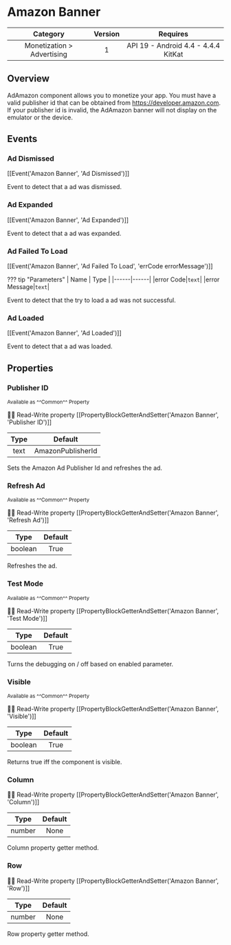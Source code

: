 # Amazon Banner

| Category | Version | Requires |
|:--------:|:-------:|:--------:|
|Monetization > Advertising|1|API 19 - Android 4.4 - 4.4.4 KitKat|

## Overview

AdAmazon component allows you to monetize your app. You must have a valid publisher id that can be obtained from https://developer.amazon.com. If your publisher id is invalid, the AdAmazon banner will not display on the emulator or the device.

## Events

### Ad Dismissed

[[Event('Amazon Banner', 'Ad Dismissed')]]

Event to detect that a ad was dismissed.

### Ad Expanded

[[Event('Amazon Banner', 'Ad Expanded')]]

Event to detect that a ad was expanded.

### Ad Failed To Load

[[Event('Amazon Banner', 'Ad Failed To Load', 'errCode errorMessage')]]

??? tip "Parameters"
    | Name | Type |
    |------|------|
    |error Code|`text`|
    |error Message|`text`|


Event to detect that the try to load a ad was not successful.

### Ad Loaded

[[Event('Amazon Banner', 'Ad Loaded')]]

Event to detect that a ad was loaded.

## Properties

### Publisher ID

<small>Available as ^^Common^^ Property</small>

:eyes::pencil: Read-Write property
[[PropertyBlockGetterAndSetter('Amazon Banner', 'Publisher ID')]]

| Type | Default |
|:----:|:-------:|
|text|AmazonPublisherId|

Sets the Amazon Ad Publisher Id and refreshes the ad.

### Refresh Ad

<small>Available as ^^Common^^ Property</small>

:eyes::pencil: Read-Write property
[[PropertyBlockGetterAndSetter('Amazon Banner', 'Refresh Ad')]]

| Type | Default |
|:----:|:-------:|
|boolean|True|

Refreshes the ad.

### Test Mode

<small>Available as ^^Common^^ Property</small>

:eyes::pencil: Read-Write property
[[PropertyBlockGetterAndSetter('Amazon Banner', 'Test Mode')]]

| Type | Default |
|:----:|:-------:|
|boolean|True|

Turns the debugging on / off based on enabled parameter.

### Visible

<small>Available as ^^Common^^ Property</small>

:eyes::pencil: Read-Write property
[[PropertyBlockGetterAndSetter('Amazon Banner', 'Visible')]]

| Type | Default |
|:----:|:-------:|
|boolean|True|

Returns true iff the component is visible.

### Column

:eyes::pencil: Read-Write property
[[PropertyBlockGetterAndSetter('Amazon Banner', 'Column')]]

| Type | Default |
|:----:|:-------:|
|number|None|

Column property getter method.

### Row

:eyes::pencil: Read-Write property
[[PropertyBlockGetterAndSetter('Amazon Banner', 'Row')]]

| Type | Default |
|:----:|:-------:|
|number|None|

Row property getter method.